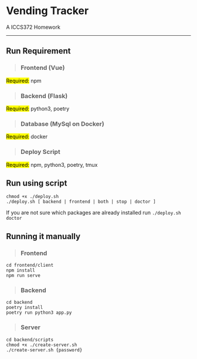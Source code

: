 # Vending Tracker
A ICCS372 Homework

----

## Run Requirement
>### Frontend (Vue)
<mark>Required:</mark> npm

>### Backend (Flask)
<mark>Required:</mark> python3, poetry

>### Database (MySql on Docker)
<mark>Required:</mark> docker

>### Deploy Script
<mark>Required:</mark> npm, python3, poetry, tmux

## Run using script
`chmod +x ./deploy.sh` \
`./deploy.sh [ backend | frontend | both | stop | doctor ]`

If you are not sure which packages are already installed run `./deploy.sh doctor`

## Running it manually
>### Frontend
`cd frontend/client`\
`npm install`\
`npm run serve`

>### Backend
`cd backend`\
`poetry install`\
`poetry run python3 app.py`

>### Server
`cd backend/scripts`\
`chmod +x ./create-server.sh`\
`./create-server.sh {password}`


